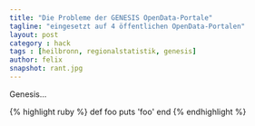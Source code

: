 ```yaml
---
title: "Die Probleme der GENESIS OpenData-Portale"
tagline: "eingesetzt auf 4 öffentlichen OpenData-Portalen"
layout: post
category : hack
tags : [heilbronn, regionalstatistik, genesis]
author: felix
snapshot: rant.jpg
---
```


Genesis...

{% highlight ruby %}
def foo
  puts 'foo'
end
{% endhighlight %}
